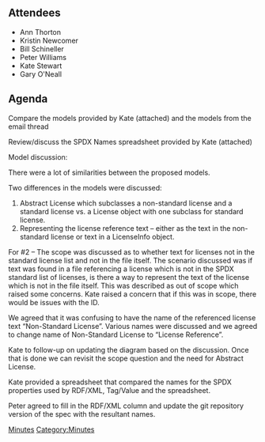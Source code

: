 ## Attendees

  - Ann Thorton
  - Kristin Newcomer
  - Bill Schineller
  - Peter Williams
  - Kate Stewart
  - Gary O'Neall

## Agenda

Compare the models provided by Kate (attached) and the models from the
email thread

Review/discuss the SPDX Names spreadsheet provided by Kate (attached)

Model discussion:

There were a lot of similarities between the proposed models.

Two differences in the models were discussed:

1.  Abstract License which subclasses a non-standard license and a
    standard license vs. a License object with one subclass for standard
    license.
2.  Representing the license reference text – either as the text in the
    non-standard license or text in a LicenseInfo object.

For \#2 – The scope was discussed as to whether text for licenses not in
the standard license list and not in the file itself. The scenario
discussed was if text was found in a file referencing a license which is
not in the SPDX standard list of licenses, is there a way to represent
the text of the license which is not in the file itself. This was
described as out of scope which raised some concerns. Kate raised a
concern that if this was in scope, there would be issues with the ID.

We agreed that it was confusing to have the name of the referenced
license text “Non-Standard License”. Various names were discussed and we
agreed to change name of Non-Standard License to “License Reference”.

Kate to follow-up on updating the diagram based on the discussion. Once
that is done we can revisit the scope question and the need for Abstract
License.

Kate provided a spreadsheet that compared the names for the SPDX
properties used by RDF/XML, Tag/Value and the spreadsheet.

Peter agreed to fill in the RDF/XML column and update the git repository
version of the spec with the resultant names.

[Minutes](Category:Technical "wikilink")
[Category:Minutes](Category:Minutes "wikilink")
